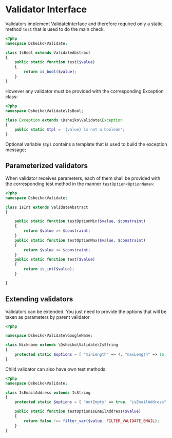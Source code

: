 # Validator Interface

Validators implement ValidateInterface and therefore required only a static method `test` that is used to do the main check.

```php
<?php
namespace Dsheiko\Validate;

class IsBool extends ValidateAbstract
{
    public static function test($value)
    {
        return is_bool($value);
    }
}
```

However any validator must be provided with the corresponding Exception class:
```php
<?php
namespace Dsheiko\Validate\IsBool;

class Exception extends \Dsheiko\Validate\Exception
{
    public static $tpl = '{value} is not a boolean';
}
```

Optional variable `$tpl` contains a template that is used to build the exception message;

## Parameterized validators

When validator receives parameters, each of them shall be provided with the corresponding test method in the manner
`testOption<OptionName>`:

```php
<?php
namespace Dsheiko\Validate;

class IsInt extends ValidateAbstract
{

    public static function testOptionMin($value, $constraint)
    {
        return $value >= $constraint;
    }
    public static function testOptionMax($value, $constraint)
    {
        return $value <= $constraint;
    }
    public static function test($value)
    {
        return is_int($value);
    }

}
```


## Extending validators

Validators can be extended. You just need to provide the options that will be taken as parameters by parent validator

```php
<?php

namespace Dsheiko\Validate\GoogleName;

class Nickname extends \Dsheiko\Validate\IsString
{
    protected static $options = [ "minLength" => 4, "maxLength" => 16, "notEmpty" => true ];
}
```

Child validator can also have own test methods:
```php
<?php
namespace Dsheiko\Validate;

class IsEmailAddress extends IsString
{
    protected static $options = [ "notEmpty" => true, "isEmailAddress" => true ];

    public static function testOptionIsEmailAddress($value)
    {
        return false !== filter_var($value, FILTER_VALIDATE_EMAIL);
    }
}
```

